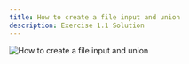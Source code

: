 ```yaml
---
title: How to create a file input and union
description: Exercise 1.1 Solution
---
```


![How to create a file input and union](https://github.com/joshaho/tableau-workshops/blob/main/public/gifs/1.1-union.gif?raw=true)


